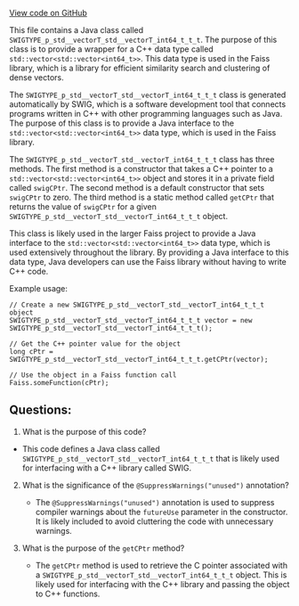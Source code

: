 [View code on GitHub](https://github.com/misbahsy/the-algorithm/ann/src/main/java/com/twitter/ann/faiss/swig/SWIGTYPE_p_std__vectorT_std__vectorT_int64_t_t_t.java)

This file contains a Java class called `SWIGTYPE_p_std__vectorT_std__vectorT_int64_t_t_t`. The purpose of this class is to provide a wrapper for a C++ data type called `std::vector<std::vector<int64_t>>`. This data type is used in the Faiss library, which is a library for efficient similarity search and clustering of dense vectors. 

The `SWIGTYPE_p_std__vectorT_std__vectorT_int64_t_t_t` class is generated automatically by SWIG, which is a software development tool that connects programs written in C++ with other programming languages such as Java. The purpose of this class is to provide a Java interface to the `std::vector<std::vector<int64_t>>` data type, which is used in the Faiss library. 

The `SWIGTYPE_p_std__vectorT_std__vectorT_int64_t_t_t` class has three methods. The first method is a constructor that takes a C++ pointer to a `std::vector<std::vector<int64_t>>` object and stores it in a private field called `swigCPtr`. The second method is a default constructor that sets `swigCPtr` to zero. The third method is a static method called `getCPtr` that returns the value of `swigCPtr` for a given `SWIGTYPE_p_std__vectorT_std__vectorT_int64_t_t_t` object. 

This class is likely used in the larger Faiss project to provide a Java interface to the `std::vector<std::vector<int64_t>>` data type, which is used extensively throughout the library. By providing a Java interface to this data type, Java developers can use the Faiss library without having to write C++ code. 

Example usage:

```
// Create a new SWIGTYPE_p_std__vectorT_std__vectorT_int64_t_t_t object
SWIGTYPE_p_std__vectorT_std__vectorT_int64_t_t_t vector = new SWIGTYPE_p_std__vectorT_std__vectorT_int64_t_t_t();

// Get the C++ pointer value for the object
long cPtr = SWIGTYPE_p_std__vectorT_std__vectorT_int64_t_t_t.getCPtr(vector);

// Use the object in a Faiss function call
Faiss.someFunction(cPtr);
```
## Questions: 
 1. What is the purpose of this code?
   - This code defines a Java class called `SWIGTYPE_p_std__vectorT_std__vectorT_int64_t_t_t` that is likely used for interfacing with a C++ library called SWIG.

2. What is the significance of the `@SuppressWarnings("unused")` annotation?
   - The `@SuppressWarnings("unused")` annotation is used to suppress compiler warnings about the `futureUse` parameter in the constructor. It is likely included to avoid cluttering the code with unnecessary warnings.

3. What is the purpose of the `getCPtr` method?
   - The `getCPtr` method is used to retrieve the C pointer associated with a `SWIGTYPE_p_std__vectorT_std__vectorT_int64_t_t_t` object. This is likely used for interfacing with the C++ library and passing the object to C++ functions.